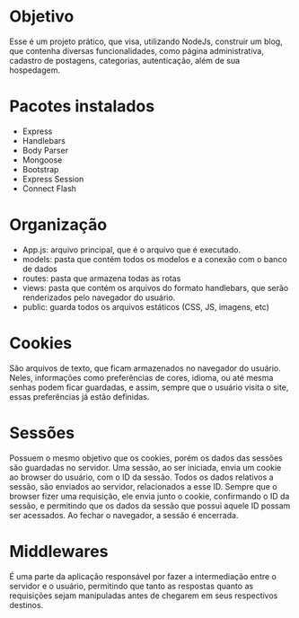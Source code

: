 # Objetivo
Esse é um projeto prático, que visa, utilizando NodeJs, construir um blog, que contenha diversas funcionalidades, como página administrativa, cadastro de postagens, categorias, autenticação, além de sua hospedagem. 

# Pacotes instalados
- Express
- Handlebars
- Body Parser
- Mongoose
- Bootstrap
- Express Session
- Connect Flash

# Organização
- App.js: arquivo principal, que é o arquivo que é executado.
- models: pasta que contém todos os modelos e a conexão com o banco de dados
- routes: pasta que armazena todas as rotas
- views: pasta que contém os arquivos do formato handlebars, que serão renderizados pelo navegador do usuário. 
- public: guarda todos os arquivos estáticos (CSS, JS, imagens, etc)

# Cookies
São arquivos de texto, que ficam armazenados no navegador do usuário. Neles, informações como preferências de cores, idioma, ou até mesma senhas podem ficar guardadas, e assim, sempre que o usuário visita o site, essas preferências já estão definidas. 

# Sessões
Possuem o mesmo objetivo que os cookies, porém os dados das sessões são guardadas no servidor. 
Uma sessão, ao ser iniciada, envia um cookie ao browser do usuário, com o ID da sessão. Todos os dados relativos a sessão, são enviados ao servidor, relacionados a esse ID. Sempre que o browser fizer uma requisição, ele envia junto o cookie, confirmando o ID da sessão, e permitindo que os dados da sessão que possui aquele ID possam ser acessados. 
Ao fechar o navegador, a sessão é encerrada. 

# Middlewares
É uma parte da aplicação responsável por fazer a intermediação entre o servidor e o usuário, permitindo que tanto as respostas quanto as requisições sejam manipuladas antes de chegarem em seus respectivos destinos. 